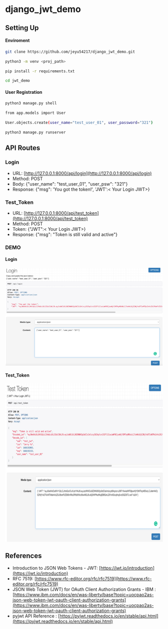 # django_jwt_demo

## Setting Up
#### Enviroment
```bash
git clone https://github.com/jeyu54217/django_jwt_demo.git
```
```bash
python3 -m venv <proj_path>
```
```bash
pip install -r requirements.txt
```
```bash
cd jwt_demo
```
#### User Registration
```bash
python3 manage.py shell
```
```bash
from app.models import User
```
```bash
User.objects.create(user_name="test_user_01", user_password="321")
```
```bash
python3 manage.py runserver
```
## API Routes
### Login
- URL: [http://127.0.0.1:8000/api/login](http://127.0.0.1:8000/api/login)
- Method: POST
- Body: {"user_name": "test_user_01", "user_psw": "321"}
- Response: {"msg": 'You got the token!', 'JWT':< Your Login JWT>}

### Test_Token
- URL: [http://127.0.0.1:8000/api/test_token](http://127.0.0.1:8000/api/test_token)
- Method: POST
- Token: {"JWT":< Your Login JWT>}
- Response: {"msg": "Token is still valid and active"}
### DEMO
#### Login
![image](https://github.com/jeyu54217/django_jwt_demo/blob/main/jwt_demo/img/login.png?raw=true)
#### Test_Token
![image](https://github.com/jeyu54217/django_jwt_demo/blob/main/jwt_demo/img/test_token.png?raw=true)

## References
- Introduction to JSON Web Tokens - JWT: [https://jwt.io/introduction](https://jwt.io/introduction)
- RFC 7519: [https://www.rfc-editor.org/rfc/rfc7519](https://www.rfc-editor.org/rfc/rfc7519)
- JSON Web Token (JWT) for OAuth Client Authorization Grants - IBM : [https://www.ibm.com/docs/en/was-liberty/base?topic=uocpao2as-json-web-token-jwt-oauth-client-authorization-grants](https://www.ibm.com/docs/en/was-liberty/base?topic=uocpao2as-json-web-token-jwt-oauth-client-authorization-grants)
- pyjwt API Reference : [https://pyjwt.readthedocs.io/en/stable/api.html](https://pyjwt.readthedocs.io/en/stable/api.html)